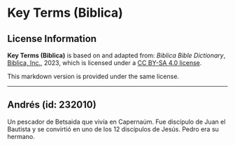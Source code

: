 # Key Terms (Biblica)

## License Information

**Key Terms (Biblica)** is based on and adapted from: _Biblica Bible Dictionary_, [Biblica, Inc.](https://www.biblica.com/), 2023, which is licensed under a [CC BY-SA 4.0 license](https://creativecommons.org/licenses/by-sa/4.0/legalcode.en).

This markdown version is provided under the same license.



--------------------------------

## Andrés (id: 232010)

Un pescador de Betsaida que vivía en Capernaúm. Fue discípulo de Juan el Bautista y se convirtió en uno de los 12 discípulos de Jesús. Pedro era su hermano.


